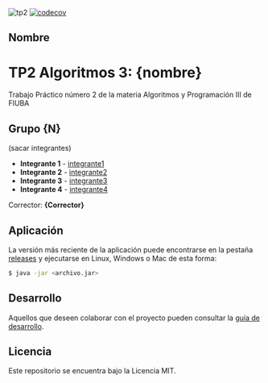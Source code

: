 ![tp2](https://github.com/fiuba/algo3_proyecto_base_tp2/actions/workflows/build.yml/badge.svg)
[![codecov](https://codecov.io/gh/fiuba/algo3_proyecto_base_tp2/branch/master/graph/badge.svg)](https://codecov.io/gh/fiuba/algo3_proyecto_base_tp2)

## Nombre

# TP2 Algoritmos 3: {nombre}

Trabajo Práctico número 2 de la materia Algoritmos y Programación III de FIUBA

## Grupo {N}

(sacar integrantes)

- **Integrante 1** - [integrante1](https://github.com/integrante1)
- **Integrante 2** - [integrante2](https://github.com/integrante2)
- **Integrante 3** - [integrante3](https://github.com/integrante3)
- **Integrante 4** - [integrante4](https://github.com/integrante4)

Corrector: **{Corrector}**

## Aplicación

La versión más reciente de la aplicación puede encontrarse en la pestaña [releases](https://github.com/fiuba/algo3_proyecto_base_tp2/releases/latest) y ejecutarse en Linux, Windows o Mac de esta forma:

```bash
$ java -jar <archivo.jar>
```

## Desarrollo

Aquellos que deseen colaborar con el proyecto pueden consultar la [guía de desarrollo](./docs/Desarrollo.md).

## Licencia

Este repositorio se encuentra bajo la Licencia MIT.
